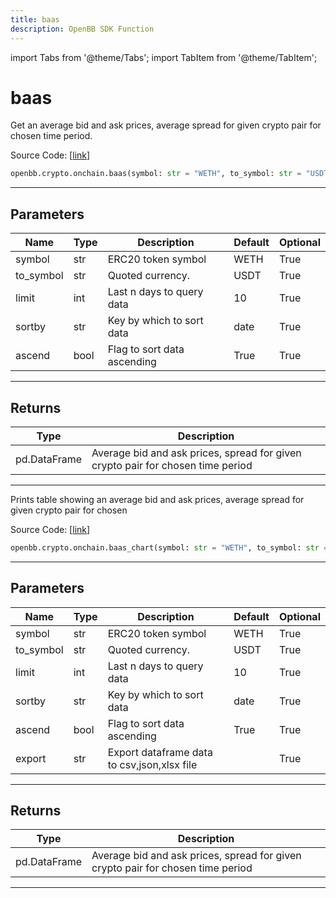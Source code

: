 ```yaml
---
title: baas
description: OpenBB SDK Function
---
```


import Tabs from '@theme/Tabs';
import TabItem from '@theme/TabItem';

# baas

<Tabs>
<TabItem value="model" label="Model" default>

Get an average bid and ask prices, average spread for given crypto pair for chosen time period.

Source Code: [[link](https://github.com/OpenBB-finance/OpenBBTerminal/tree/main/openbb_terminal/cryptocurrency/onchain/bitquery_model.py#L725)]

```python
openbb.crypto.onchain.baas(symbol: str = "WETH", to_symbol: str = "USDT", limit: int = 10, sortby: str = "date", ascend: bool = True)
```

---

## Parameters

| Name | Type | Description | Default | Optional |
| ---- | ---- | ----------- | ------- | -------- |
| symbol | str | ERC20 token symbol | WETH | True |
| to_symbol | str | Quoted currency. | USDT | True |
| limit | int | Last n days to query data | 10 | True |
| sortby | str | Key by which to sort data | date | True |
| ascend | bool | Flag to sort data ascending | True | True |


---

## Returns

| Type | Description |
| ---- | ----------- |
| pd.DataFrame | Average bid and ask prices, spread for given crypto pair for chosen time period |
---



</TabItem>
<TabItem value="view" label="Chart">

Prints table showing an average bid and ask prices, average spread for given crypto pair for chosen

Source Code: [[link](https://github.com/OpenBB-finance/OpenBBTerminal/tree/main/openbb_terminal/cryptocurrency/onchain/bitquery_view.py#L346)]

```python
openbb.crypto.onchain.baas_chart(symbol: str = "WETH", to_symbol: str = "USDT", limit: int = 10, sortby: str = "date", ascend: bool = True, export: str = "")
```

---

## Parameters

| Name | Type | Description | Default | Optional |
| ---- | ---- | ----------- | ------- | -------- |
| symbol | str | ERC20 token symbol | WETH | True |
| to_symbol | str | Quoted currency. | USDT | True |
| limit | int | Last n days to query data | 10 | True |
| sortby | str | Key by which to sort data | date | True |
| ascend | bool | Flag to sort data ascending | True | True |
| export | str | Export dataframe data to csv,json,xlsx file |  | True |


---

## Returns

| Type | Description |
| ---- | ----------- |
| pd.DataFrame | Average bid and ask prices, spread for given crypto pair for chosen time period |
---



</TabItem>
</Tabs>